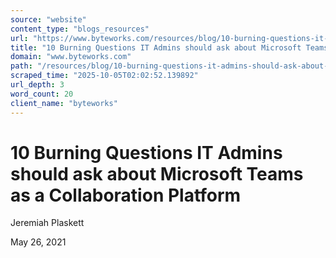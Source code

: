 ```yaml
---
source: "website"
content_type: "blogs_resources"
url: "https://www.byteworks.com/resources/blog/10-burning-questions-it-admins-should-ask-about-microsoft-teams-as-a-collaboration-platform/"
title: "10 Burning Questions IT Admins should ask about Microsoft Teams as a Collaboration Platform"
domain: "www.byteworks.com"
path: "/resources/blog/10-burning-questions-it-admins-should-ask-about-microsoft-teams-as-a-collaboration-platform/"
scraped_time: "2025-10-05T02:02:52.139892"
url_depth: 3
word_count: 20
client_name: "byteworks"
---
```


# 10 Burning Questions IT Admins should ask about Microsoft Teams as a Collaboration Platform

Jeremiah Plaskett

May 26, 2021